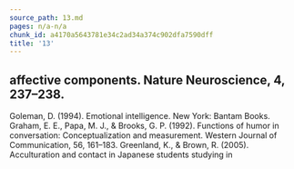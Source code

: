 ```yaml
---
source_path: 13.md
pages: n/a-n/a
chunk_id: a4170a5643781e34c2ad34a374c902dfa7590dff
title: '13'
---
```

## affective components. Nature Neuroscience, 4, 237–238.

Goleman, D. (1994). Emotional intelligence. New York: Bantam Books. Graham, E. E., Papa, M. J., & Brooks, G. P. (1992). Functions of humor in conversation: Conceptualization and measurement. Western Journal of Communication, 56, 161–183. Greenland, K., & Brown, R. (2005). Acculturation and contact in Japanese students studying in
